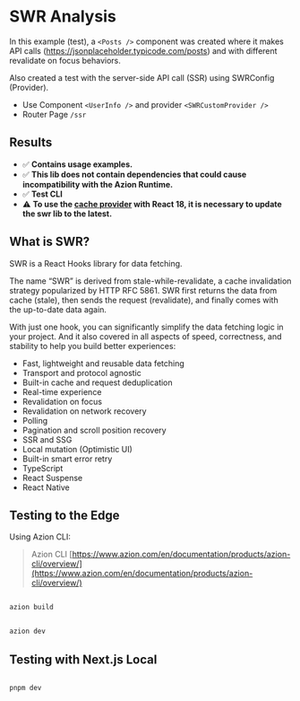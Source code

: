 # SWR Analysis

In this example (test), a `<Posts />` component was created where it makes API calls (https://jsonplaceholder.typicode.com/posts) and with different revalidate on focus behaviors.

Also created a test with the server-side API call (SSR) using SWRConfig (Provider).

- Use Component `<UserInfo />` and provider `<SWRCustomProvider />`
- Router Page `/ssr`

## Results

- ✅ **Contains usage examples.**
- ✅ **This lib does not contain dependencies that could cause incompatibility with the Azion Runtime.**
- ✅ **Test CLI**
- ⚠️ **To use the [cache provider](https://swr.vercel.app/docs/advanced/cache.en-US) with React 18, it is necessary to update the swr lib to the latest.**

## What is SWR?

SWR is a React Hooks library for data fetching.

The name “SWR” is derived from stale-while-revalidate, a cache invalidation strategy popularized by HTTP RFC 5861. SWR first returns the data from cache (stale), then sends the request (revalidate), and finally comes with the up-to-date data again.

With just one hook, you can significantly simplify the data fetching logic in your project. And it also covered in all aspects of speed, correctness, and stability to help you build better experiences:

- Fast, lightweight and reusable data fetching
- Transport and protocol agnostic
- Built-in cache and request deduplication
- Real-time experience
- Revalidation on focus
- Revalidation on network recovery
- Polling
- Pagination and scroll position recovery
- SSR and SSG
- Local mutation (Optimistic UI)
- Built-in smart error retry
- TypeScript
- React Suspense
- React Native

## Testing to the Edge

Using Azion CLI:

> Azion CLI [https://www.azion.com/en/documentation/products/azion-cli/overview/](https://www.azion.com/en/documentation/products/azion-cli/overview/)

```bash

azion build

```

```bash

azion dev

```

## Testing with Next.js Local

```bash

pnpm dev

```
